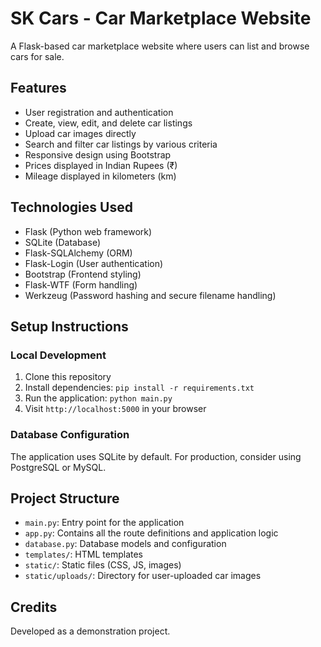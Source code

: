 # SK Cars - Car Marketplace Website

A Flask-based car marketplace website where users can list and browse cars for sale.

## Features

- User registration and authentication
- Create, view, edit, and delete car listings
- Upload car images directly
- Search and filter car listings by various criteria
- Responsive design using Bootstrap
- Prices displayed in Indian Rupees (₹)
- Mileage displayed in kilometers (km)

## Technologies Used

- Flask (Python web framework)
- SQLite (Database)
- Flask-SQLAlchemy (ORM)
- Flask-Login (User authentication)
- Bootstrap (Frontend styling)
- Flask-WTF (Form handling)
- Werkzeug (Password hashing and secure filename handling)

## Setup Instructions

### Local Development

1. Clone this repository
2. Install dependencies: `pip install -r requirements.txt`
3. Run the application: `python main.py`
4. Visit `http://localhost:5000` in your browser

### Database Configuration

The application uses SQLite by default. For production, consider using PostgreSQL or MySQL.

## Project Structure

- `main.py`: Entry point for the application
- `app.py`: Contains all the route definitions and application logic
- `database.py`: Database models and configuration
- `templates/`: HTML templates
- `static/`: Static files (CSS, JS, images)
- `static/uploads/`: Directory for user-uploaded car images

## Credits

Developed as a demonstration project.